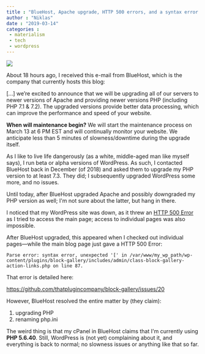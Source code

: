 ```yaml
---
title : "BlueHost, Apache upgrade, HTTP 500 errors, and a syntax error: all resolved"
author : "Niklas"
date : "2019-03-14"
categories : 
 - materialism
 - tech
 - wordpress
---
```


![](https://niklasblog.com/wp-content/Screenshot-2019-03-14-at-16.21.28.jpg)

About 18 hours ago, I received this e-mail from BlueHost, which is the company that currently hosts this blog:

\[...\] we’re excited to announce that we will be upgrading all of our servers to newer versions of Apache and providing newer versions PHP (including PHP 7.1 & 7.2). The upgraded versions provide better data processing, which can improve the performance and speed of your website.  
  
**When will maintenance begin?** We will start the maintenance process on March 13 at 6 PM EST and will continually monitor your website. We anticipate less than 5 minutes of slowness/downtime during the upgrade itself.

As I like to live life dangerously (as a white, middle-aged man like myself says), I run beta or alpha versions of WordPress. As such, I contacted BlueHost back in December (of 2018) and asked them to upgrade my PHP version to at least 7.3. They did; I subsequently upgraded WordPress some more, and no issues.

Until today, after BlueHost upgraded Apache and possibly downgraded my PHP version as well; I'm not sure about the latter, but hang in there.

I noticed that my WordPress site was down, as it threw an [HTTP 500 Error](https://www.lifewire.com/500-internal-server-error-explained-2622938) as I tried to access the main page; access to individual pages was also impossible.

After BlueHost upgraded, this appeared when I checked out individual pages—while the main blog page just gave a HTTP 500 Error:

```
Parse error: syntax error, unexpected '[' in /var/www/my_wp_path/wp-content/plugins/block-gallery/includes/admin/class-block-gallery-action-links.php on line 87.
```

That error is detailed here:

https://github.com/thatplugincompany/block-gallery/issues/20

However, BlueHost resolved the entire matter by (they claim):

1. upgrading PHP
2. renaming php.ini

The weird thing is that my cPanel in BlueHost claims that I'm currently using **PHP 5.6.40**. Still, WordPress is (not yet) complaining about it, and everything is back to normal; no slowness issues or anything like that so far.
